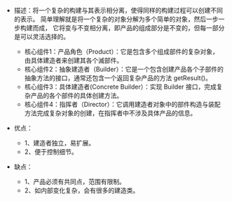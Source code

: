 + 描述：将一个复杂的构建与其表示相分离，使得同样的构建过程可以创建不同的表示。
        简单理解就是将一个复杂的对象分解为多个简单的对象，然后一步一步构建而成，
        它将变与不变相分离，即产品的组成部分是不变的，但每一部分是可以灵活选择的。
    + 核心组件1：产品角色（Product）：它是包含多个组成部件的复杂对象，由具体建造者来创建其各个滅部件。
    + 核心组件2：抽象建造者（Builder）：它是一个包含创建产品各个子部件的抽象方法的接口，通常还包含一个返回复杂产品的方法 getResult()。
    + 核心组件3：具体建造者(Concrete Builder）：实现 Builder 接口，完成复杂产品的各个部件的具体创建方法。
    + 核心组件4：指挥者（Director）：它调用建造者对象中的部件构造与装配方法完成复杂对象的创建，在指挥者中不涉及具体产品的信息。
    
+ 优点：
    + 1、建造者独立，易扩展。 
    + 2、便于控制细节。
        
+ 缺点： 
    + 1、产品必须有共同点，范围有限制。
    + 2、如内部变化复杂，会有很多的建造类。

